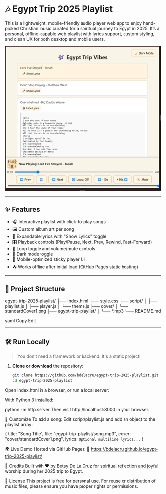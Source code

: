 # 🎶 Egypt Trip 2025 Playlist

This is a lightweight, mobile-friendly audio player web app to enjoy hand-picked Christian music curated for a spiritual journey to Egypt in 2025. It’s a personal, offline-capable web playlist with lyrics support, custom styling, and clean UX for both desktop and mobile users.

![Screenshot](screenshot.png)

---

## ✨ Features

- 🎧 Interactive playlist with click-to-play songs
- 🖼️ Custom album art per song
- 📜 Expandable lyrics with "Show Lyrics" toggle
- 🎛️ Playback controls (Play/Pause, Next, Prev, Rewind, Fast-Forward)
- 🔁 Loop toggle and volume/mute controls
- 🌙 Dark mode toggle
- 📱 Mobile-optimized sticky player UI
- ⛺ Works offline after initial load (GitHub Pages static hosting)

---

## 📂 Project Structure

egypt-trip-2025-playlist/
├── index.html
├── style.css
├── script/
│ ├── playlist.js
│ ├── player.js
│ └── theme.js
├── cover/
│ └── standardCover1.png
├── egypt-trip-playlist/
│ └── *.mp3
└── README.md

yaml
Copy
Edit

---

## 🛠️ Run Locally

> You don’t need a framework or backend. It's a static project!

1. **Clone or download** the repository:
   ```bash
   git clone https://github.com/bdelacru/egypt-trip-2025-playlist.git
   cd egypt-trip-2025-playlist
Open index.html in a browser, or run a local server:

With Python 3 installed:

python -m http.server
Then visit http://localhost:8000 in your browser.

🔧 Customize
To add a song: Edit script/playlist.js and add an object to the playlist array:

{
title: "Song Title",
file: "egypt-trip-playlist/song.mp3",
cover: "cover/standardCover1.png",
lyrics: `Optional multiline lyrics...`
}


🌍 Live Demo
Hosted via GitHub Pages:
🔗 https://bdelacru.github.io/egypt-trip-2025-playlist/

🙌 Credits
Built with ❤️ by Betsy De La Cruz for spiritual reflection and joyful worship during her 2025 trip to Egypt.

📜 License
This project is free for personal use. For reuse or distribution of music files, please ensure you have proper rights or permissions.






